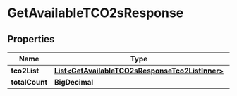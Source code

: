 

# GetAvailableTCO2sResponse


## Properties

| Name | Type | Description | Notes |
|------------ | ------------- | ------------- | -------------|
|**tco2List** | [**List&lt;GetAvailableTCO2sResponseTco2ListInner&gt;**](GetAvailableTCO2sResponseTco2ListInner.md) |  |  |
|**totalCount** | **BigDecimal** |  |  |



